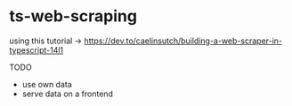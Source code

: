 # ts-web-scraping

using this tutorial -> https://dev.to/caelinsutch/building-a-web-scraper-in-typescript-14l1 

TODO
- use own data 
- serve data on a frontend
